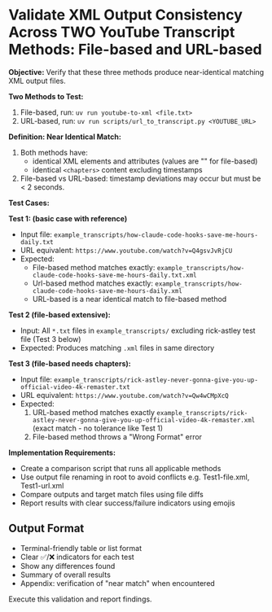 # Validate XML Output Consistency Across TWO YouTube Transcript Methods: File-based and URL-based

**Objective:** Verify that these three methods produce near-identical matching XML output files.

**Two Methods to Test:**
1. File-based, run: `uv run youtube-to-xml <file.txt>`
2. URL-based, run: `uv run scripts/url_to_transcript.py <YOUTUBE_URL>`

**Definition: Near Identical Match:**
1. Both methods have:
   - identical XML elements and attributes (values are "" for file-based)
   - identical `<chapters>` content excluding timestamps
3. File-based vs URL-based: timestamp deviations may occur but must be < 2 seconds.

**Test Cases:**

**Test 1: (basic case with reference)**
- Input file: `example_transcripts/how-claude-code-hooks-save-me-hours-daily.txt`
- URL equivalent: `https://www.youtube.com/watch?v=Q4gsvJvRjCU`
- Expected:
   - File-based method matches exactly: `example_transcripts/how-claude-code-hooks-save-me-hours-daily.txt.xml`
   - Url-based method matches exactly: `example_transcripts/how-claude-code-hooks-save-me-hours-daily.xml`
   - URL-based is a near identical match to file-based method

**Test 2 (file-based extensive):**
- Input: All `*.txt` files in `example_transcripts/` excluding rick-astley test file (Test 3 below)
- Expected: Produces matching `.xml` files in same directory

**Test 3 (file-based needs chapters):**
- Input file: `example_transcripts/rick-astley-never-gonna-give-you-up-official-video-4k-remaster.txt`
- URL equivalent: `https://www.youtube.com/watch?v=Qw4wCMpXcQ`
- Expected:
   1. URL-based method matches exactly `example_transcripts/rick-astley-never-gonna-give-you-up-official-video-4k-remaster.xml` (exact match - no tolerance like Test 1)
   2. File-based method throws a "Wrong Format" error

**Implementation Requirements:**
- Create a comparison script that runs all applicable methods
- Use output file renaming in root to avoid conflicts e.g. Test1-file.xml, Test1-url.xml
- Compare outputs and target match files using file diffs
- Report results with clear success/failure indicators using emojis

## Output Format
- Terminal-friendly table or list format
- Clear ✅/❌ indicators for each test
- Show any differences found
- Summary of overall results
- Appendix: verification of "near match" when encountered

Execute this validation and report findings.